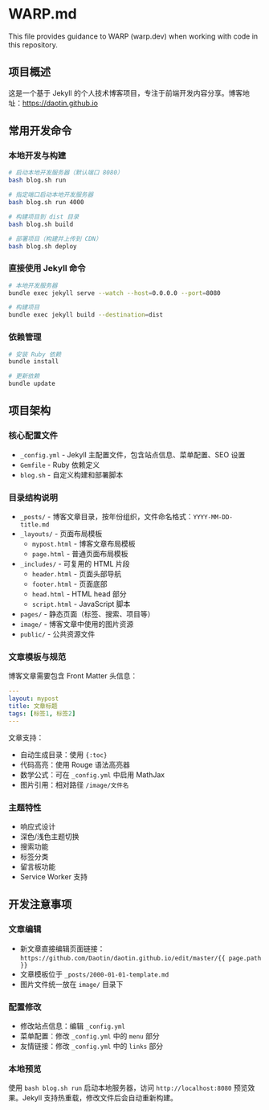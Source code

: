 # WARP.md

This file provides guidance to WARP (warp.dev) when working with code in this repository.

## 项目概述

这是一个基于 Jekyll 的个人技术博客项目，专注于前端开发内容分享。博客地址：https://daotin.github.io

## 常用开发命令

### 本地开发与构建
```bash
# 启动本地开发服务器（默认端口 8080）
bash blog.sh run

# 指定端口启动本地开发服务器
bash blog.sh run 4000

# 构建项目到 dist 目录
bash blog.sh build

# 部署项目（构建并上传到 CDN）
bash blog.sh deploy
```

### 直接使用 Jekyll 命令
```bash
# 本地开发服务器
bundle exec jekyll serve --watch --host=0.0.0.0 --port=8080

# 构建项目
bundle exec jekyll build --destination=dist
```

### 依赖管理
```bash
# 安装 Ruby 依赖
bundle install

# 更新依赖
bundle update
```

## 项目架构

### 核心配置文件
- `_config.yml` - Jekyll 主配置文件，包含站点信息、菜单配置、SEO 设置
- `Gemfile` - Ruby 依赖定义
- `blog.sh` - 自定义构建和部署脚本

### 目录结构说明
- `_posts/` - 博客文章目录，按年份组织，文件命名格式：`YYYY-MM-DD-title.md`
- `_layouts/` - 页面布局模板
  - `mypost.html` - 博客文章布局模板
  - `page.html` - 普通页面布局模板
- `_includes/` - 可复用的 HTML 片段
  - `header.html` - 页面头部导航
  - `footer.html` - 页面底部
  - `head.html` - HTML head 部分
  - `script.html` - JavaScript 脚本
- `pages/` - 静态页面（标签、搜索、项目等）
- `image/` - 博客文章中使用的图片资源
- `public/` - 公共资源文件

### 文章模板与规范
博客文章需要包含 Front Matter 头信息：
```yaml
---
layout: mypost
title: 文章标题
tags: [标签1, 标签2]
---
```

文章支持：
- 自动生成目录：使用 `{:toc}`
- 代码高亮：使用 Rouge 语法高亮器
- 数学公式：可在 `_config.yml` 中启用 MathJax
- 图片引用：相对路径 `/image/文件名`

### 主题特性
- 响应式设计
- 深色/浅色主题切换
- 搜索功能
- 标签分类
- 留言板功能
- Service Worker 支持

## 开发注意事项

### 文章编辑
- 新文章直接编辑页面链接：`https://github.com/Daotin/daotin.github.io/edit/master/{{ page.path }}`
- 文章模板位于 `_posts/2000-01-01-template.md`
- 图片文件统一放在 `image/` 目录下

### 配置修改
- 修改站点信息：编辑 `_config.yml`
- 菜单配置：修改 `_config.yml` 中的 `menu` 部分
- 友情链接：修改 `_config.yml` 中的 `links` 部分

### 本地预览
使用 `bash blog.sh run` 启动本地服务器，访问 `http://localhost:8080` 预览效果。Jekyll 支持热重载，修改文件后会自动重新构建。
